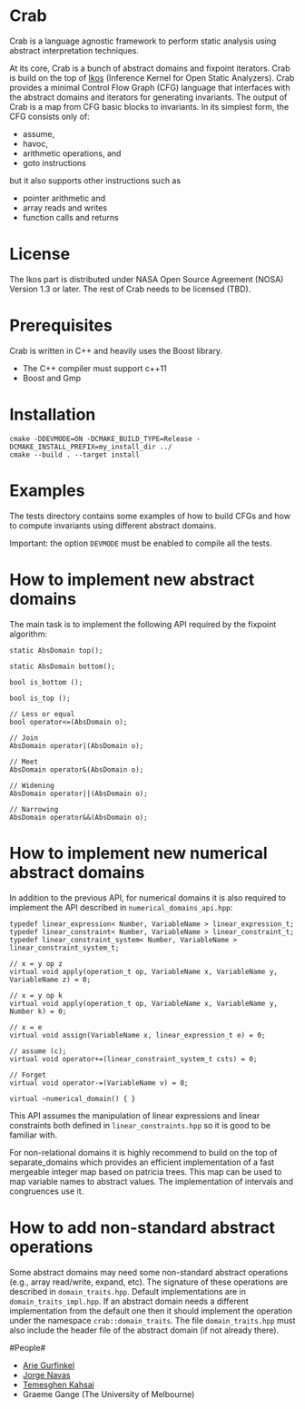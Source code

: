# Crab #

Crab is a language agnostic framework to perform static analysis using
abstract interpretation techniques.

At its core, Crab is a bunch of abstract domains and fixpoint
iterators. Crab is build on the top of
[Ikos](http://ti.arc.nasa.gov/opensource/ikos/) (Inference Kernel for
Open Static Analyzers).  Crab provides a minimal Control Flow Graph
(CFG) language that interfaces with the abstract domains and iterators
for generating invariants. The output of Crab is a map from CFG basic
blocks to invariants. In its simplest form, the CFG consists only of:

- assume,
- havoc, 
- arithmetic operations, and
- goto instructions

but it also supports other instructions such as

- pointer arithmetic and
- array reads and writes
- function calls and returns
    
# License #

The Ikos part is distributed under NASA Open Source Agreement (NOSA)
Version 1.3 or later. The rest of Crab needs to be licensed (TBD).

# Prerequisites #

Crab is written in C++ and heavily uses the Boost library.

- The C++ compiler must support c++11
- Boost and Gmp 

# Installation #

    cmake -DDEVMODE=ON -DCMAKE_BUILD_TYPE=Release -DCMAKE_INSTALL_PREFIX=my_install_dir ../
	cmake --build . --target install 

# Examples #

The tests directory contains some examples of how to build CFGs and
how to compute invariants using different abstract domains.

Important: the option `DEVMODE` must be enabled to compile all the
tests.

# How to implement new abstract domains #

The main task is to implement the following API required by the
fixpoint algorithm:
  
    static AbsDomain top();
    
    static AbsDomain bottom();
    
    bool is_bottom ();

    bool is_top ();

    // Less or equal
    bool operator<=(AbsDomain o);

    // Join
    AbsDomain operator|(AbsDomain o);

    // Meet
    AbsDomain operator&(AbsDomain o);

    // Widening
    AbsDomain operator||(AbsDomain o);

    // Narrowing 
    AbsDomain operator&&(AbsDomain o);
    
# How to implement new numerical abstract domains #

In addition to the previous API, for numerical domains it is also
required to implement the API described in `numerical_domains_api.hpp`:

    typedef linear_expression< Number, VariableName > linear_expression_t;
    typedef linear_constraint< Number, VariableName > linear_constraint_t;
    typedef linear_constraint_system< Number, VariableName > linear_constraint_system_t;
  
    // x = y op z
    virtual void apply(operation_t op, VariableName x, VariableName y, VariableName z) = 0; 

    // x = y op k
    virtual void apply(operation_t op, VariableName x, VariableName y, Number k) = 0; 

    // x = e
    virtual void assign(VariableName x, linear_expression_t e) = 0; 

    // assume (c);
    virtual void operator+=(linear_constraint_system_t csts) = 0;

    // Forget
    virtual void operator-=(VariableName v) = 0;

    virtual ~numerical_domain() { }
      
This API assumes the manipulation of linear expressions and linear
constraints both defined in `linear_constraints.hpp` so it is good to be
familiar with.

For non-relational domains it is highly recommend to build on the top
of separate_domains which provides an efficient implementation of a
fast mergeable integer map based on patricia trees. This map can be
used to map variable names to abstract values. The implementation of
intervals and congruences use it.

# How to add non-standard abstract operations #

Some abstract domains may need some non-standard abstract operations
(e.g., array read/write, expand, etc). The signature of these
operations are described in `domain_traits.hpp`. Default
implementations are in `domain_traits_impl.hpp`. If an abstract domain
needs a different implementation from the default one then it should
implement the operation under the namespace `crab::domain_traits`. The
file `domain_traits.hpp` must also include the header file of the
abstract domain (if not already there).

#People#

* [Arie Gurfinkel](arieg.bitbucket.org)
* [Jorge Navas](http://ti.arc.nasa.gov/profile/jorge/)
* [Temesghen Kahsai](http://www.lememta.info/)
* Graeme Gange (The University of Melbourne)
